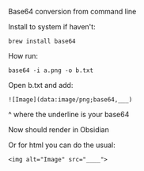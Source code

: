 
Base64 conversion from command line

Install to system if haven't:
```
brew install base64
```


How run:
```
base64 -i a.png -o b.txt
```


Open b.txt and add:
```
![Image](data:image/png;base64,___)
```
^ where the underline is your base64

Now should render in Obsidian


Or for html you can do the usual:
```
<img alt="Image" src="____">
```